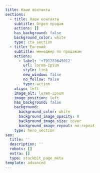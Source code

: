 ```yaml
---
title: Наши контакты
sections:
  - title: Наши контакты
    subtitle: Отдел продаж
    actions: []
    has_background: false
    background_color: white
    type: cta_section
  - title: Евгений
    subtitle: менеджер по продажам
    actions:
      - label: '+791289645012'
        url: lorem-ipsum
        style: link
        new_window: false
        no_follow: false
        type: action
    align: left
    image_alt: lorem-ipsum
    image_position: left
    has_background: false
    background:
      background_color: white
      background_image_opacity: 0
      background_image_size: cover
      background_image_repeat: no-repeat
    type: hero_section
seo:
  title: ''
  description: ''
  robots: []
  extra: []
  type: stackbit_page_meta
template: advanced
---
```

